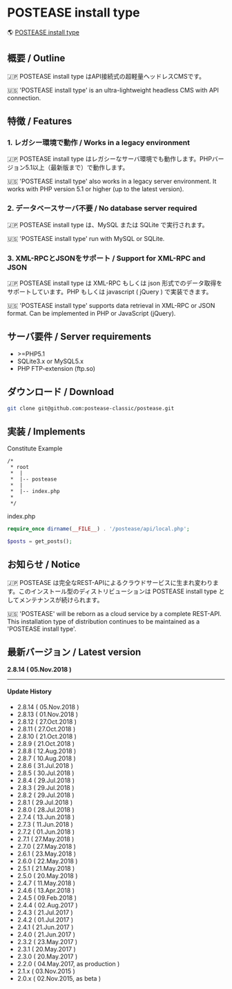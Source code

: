 # POSTEASE install type

:earth_americas: [POSTEASE install type](https://classic.postease.org)

## 概要 / Outline
:jp: POSTEASE install type はAPI接続式の超軽量ヘッドレスCMSです。  

:us: 'POSTEASE install type' is an ultra-lightweight headless CMS with API connection.


## 特徴 / Features

### 1. レガシー環境で動作 / Works in a legacy environment
:jp: POSTEASE install type はレガシーなサーバ環境でも動作します。PHPバージョン5.1以上（最新版まで）で動作します。

:us: 'POSTEASE install type' also works in a legacy server environment. It works with PHP version 5.1 or higher (up to the latest version).

### 2. データベースサーバ不要 / No database server required
:jp: POSTEASE install type は、MySQL または SQLite で実行されます。

:us: 'POSTEASE install type' run with MySQL or SQLite.

### 3. XML-RPCとJSONをサポート / Support for XML-RPC and JSON
:jp: POSTEASE install type は XML-RPC もしくは json 形式でのデータ取得をサポートしています。PHP もしくは javascript ( jQuery ) で実装できます。

:us: 'POSTEASE install type' supports data retrieval in XML-RPC or JSON format. Can be implemented in PHP or JavaScript (jQuery).


## サーバ要件 / Server requirements

- \>=PHP5.1
- SQLite3.x or MySQL5.x
- PHP FTP-extension (ftp.so)


## ダウンロード / Download

```sh
git clone git@github.com:postease-classic/postease.git
```


## 実装 / Implements

Constitute Example
```
/*
 * root
 *  |
 *  |-- postease
 *  |
 *  |-- index.php
 *
 */
```


index.php
```php
require_once dirname(__FILE__) . '/postease/api/local.php';

$posts = get_posts();
```



## お知らせ / Notice
:jp: POSTEASE は完全なREST-APIによるクラウドサービスに生まれ変わります。このインストール型のディストリビューションは POSTEASE install type としてメンテナンスが続けられます。  

:us: 'POSTEASE' will be reborn as a cloud service by a complete REST-API. This installation type of distribution continues to be maintained as a 'POSTEASE install type'.
  


## 最新バージョン / Latest version

**2.8.14 ( 05.Nov.2018 )**

---

#### Update History
- 2.8.14 ( 05.Nov.2018 )
- 2.8.13 ( 01.Nov.2018 )
- 2.8.12 ( 27.Oct.2018 )
- 2.8.11 ( 27.Oct.2018 )
- 2.8.10 ( 21.Oct.2018 )
- 2.8.9 ( 21.Oct.2018 )
- 2.8.8 ( 12.Aug.2018 )
- 2.8.7 ( 10.Aug.2018 )
- 2.8.6 ( 31.Jul.2018 )
- 2.8.5 ( 30.Jul.2018 )
- 2.8.4 ( 29.Jul.2018 )
- 2.8.3 ( 29.Jul.2018 )
- 2.8.2 ( 29.Jul.2018 )
- 2.8.1 ( 29.Jul.2018 )
- 2.8.0 ( 28.Jul.2018 )
- 2.7.4 ( 13.Jun.2018 )
- 2.7.3 ( 11.Jun.2018 )
- 2.7.2 ( 01.Jun.2018 ) 
- 2.7.1 ( 27.May.2018 )
- 2.7.0 ( 27.May.2018 )
- 2.6.1 ( 23.May.2018 )
- 2.6.0 ( 22.May.2018 )
- 2.5.1 ( 21.May.2018 )
- 2.5.0 ( 20.May.2018 )
- 2.4.7 ( 11.May.2018 )
- 2.4.6 ( 13.Apr.2018 )
- 2.4.5 ( 09.Feb.2018 )
- 2.4.4 ( 02.Aug.2017 )
- 2.4.3 ( 21.Jul.2017 )
- 2.4.2 ( 01.Jul.2017 )
- 2.4.1 ( 21.Jun.2017 )
- 2.4.0 ( 21.Jun.2017 )
- 2.3.2 ( 23.May.2017 )
- 2.3.1 ( 20.May.2017 )
- 2.3.0 ( 20.May.2017 )
- 2.2.0 ( 04.May.2017, as production )
- 2.1.x ( 03.Nov.2015 )
- 2.0.x ( 02.Nov.2015, as beta )
